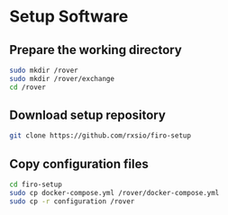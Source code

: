 # Setup Software

## Prepare the working directory
```sh
sudo mkdir /rover
sudo mkdir /rover/exchange
cd /rover
```

## Download setup repository
```sh
git clone https://github.com/rxsio/firo-setup
```

## Copy configuration files
```sh
cd firo-setup
sudo cp docker-compose.yml /rover/docker-compose.yml
sudo cp -r configuration /rover
```